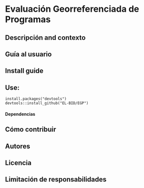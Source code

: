 # Evaluación Georreferenciada de Programas

## Descripción and contexto

## Guía al usuario

## Install guide

Use:
-----------
    install.packages("devtools")
    devtools::install_github("EL-BID/EGP")


#### Dependencias

## Cómo contribuir

## Autores

## Licencia 

## Limitación de responsabilidades
